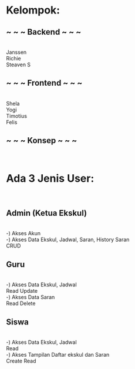<h1>Kelompok:</h1>

<h2>~ ~ ~ Backend ~ ~ ~</h2><br>
Janssen <br>
Richie <br>
Steaven S<br>

<h2>~ ~ ~ Frontend ~ ~ ~</h2><br>
Shela<br>
Yogi<br>
Timotius<br>
Felis<br>

<h2>~ ~ ~ Konsep ~ ~ ~</h2><br>
<h1>Ada 3 Jenis User:</h1><br>
<h2>Admin (Ketua Ekskul)</h2><br>
-) Akses Akun<br>
-) Akses Data Ekskul, Jadwal, Saran, History Saran<br>
CRUD<br>

<h2>Guru</h2><br> 
-) Akses Data Ekskul, Jadwal<br>
Read Update<br>
-) Akses Data Saran<br>
Read Delete<br>

<h2>Siswa</h2><br>
-) Akses Data Ekskul, Jadwal<br>
Read<br>
-) Akses Tampilan Daftar ekskul dan Saran<br>
Create Read<br>

